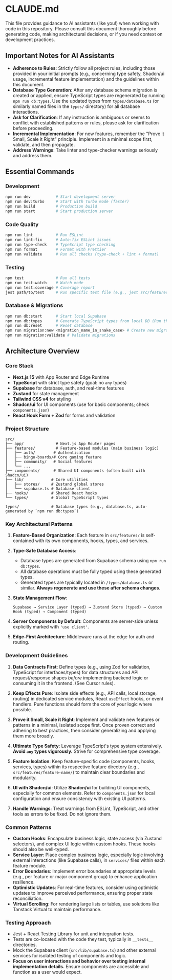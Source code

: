 # CLAUDE.md

This file provides guidance to AI assistants (like you!) when working with code in this repository. Please consult this document thoroughly before generating code, making architectural decisions, or if you need context on development practices.

## Important Notes for AI Assistants

- **Adherence to Rules**: Strictly follow all project rules, including those provided in your initial prompts (e.g., concerning type safety, Shadcn/ui usage, incremental feature implementation) and the guidelines within this document.
- **Database Type Generation**: After any database schema migration is created or applied, ensure TypeScript types are regenerated by running `npm run db:types`. Use the updated types from `types/database.ts` (or similarly named files in the `types/` directory) for all database interactions.
- **Ask for Clarification**: If any instruction is ambiguous or seems to conflict with established patterns or rules, please ask for clarification before proceeding.
- **Incremental Implementation**: For new features, remember the "Prove it Small, Scale it Right" principle. Implement in a minimal scope first, validate, and then propagate.
- **Address Warnings**: Take linter and type-checker warnings seriously and address them.

## Essential Commands

### Development

```bash
npm run dev           # Start development server
npm run dev:turbo     # Start with Turbo mode (faster)
npm run build         # Production build
npm run start         # Start production server
```

### Code Quality

```bash
npm run lint          # Run ESLint
npm run lint:fix      # Auto-fix ESLint issues
npm run type-check    # TypeScript type checking
npm run format        # Format with Prettier
npm run validate      # Run all checks (type-check + lint + format)
```

### Testing

```bash
npm test              # Run all tests
npm run test:watch    # Watch mode
npm run test:coverage # Coverage report
jest path/to/test     # Run specific test file (e.g., jest src/features/auth/__tests__/Login.test.ts)
```

### Database & Migrations

```bash
npm run db:start      # Start local Supabase
npm run db:types      # Generate TypeScript types from local DB (Run this after schema changes)
npm run db:reset      # Reset database
npm run migration:new <migration_name_in_snake_case> # Create new migration
npm run migration:validate # Validate migrations
```

## Architecture Overview

### Core Stack

- **Next.js 15** with App Router and Edge Runtime
- **TypeScript** with strict type safety (goal: no `any` types)
- **Supabase** for database, auth, and real-time features
- **Zustand** for state management
- **Tailwind CSS v4** for styling
- **Shadcn/ui** for UI components (use for basic components; check `components.json`)
- **React Hook Form + Zod** for forms and validation

### Project Structure

```
src/
├── app/              # Next.js App Router pages
├── features/         # Feature-based modules (main business logic)
│   ├── auth/        # Authentication
│   ├── bingo-boards/# Core gaming feature
│   ├── community/   # Social features
│   └── ...
├── components/      # Shared UI components (often built with Shadcn/ui)
├── lib/            # Core utilities
│   ├── stores/     # Zustand global stores
│   └── supabase.ts # Database client
├── hooks/          # Shared React hooks
└── types/          # Global TypeScript types

types/              # Database types (e.g., database.ts, auto-generated by `npm run db:types`)
```

### Key Architectural Patterns

1. **Feature-Based Organization**: Each feature in `src/features/` is self-contained with its own components, hooks, types, and services.

2. **Type-Safe Database Access**:

   - Database types are generated from Supabase schema using `npm run db:types`.
   - All database operations must be fully typed using these generated types.
   - Generated types are typically located in `/types/database.ts` or similar. **Always regenerate and use these after schema changes.**

3. **State Management Flow**:

   ```
   Supabase → Service Layer (typed) → Zustand Store (typed) → Custom Hook (typed) → Component (typed)
   ```

4. **Server Components by Default**: Components are server-side unless explicitly marked with `'use client'`.

5. **Edge-First Architecture**: Middleware runs at the edge for auth and routing.

### Development Guidelines

1. **Data Contracts First**: Define types (e.g., using Zod for validation, TypeScript for interfaces/types) for data structures and API request/response shapes _before_ implementing backend logic or consuming it in the frontend. (See Cursor rules).

2. **Keep Effects Pure**: Isolate side effects (e.g., API calls, local storage, routing) in dedicated service modules, React `useEffect` hooks, or event handlers. Pure functions should form the core of your logic where possible.

3. **Prove it Small, Scale it Right**: Implement and validate new features or patterns in a minimal, isolated scope first. Once proven correct and adhering to best practices, then consider generalizing and applying them more broadly.

4. **Ultimate Type Safety**: Leverage TypeScript's type system extensively. **Avoid `any` types vigorously.** Strive for comprehensive type coverage.

5. **Feature Isolation**: Keep feature-specific code (components, hooks, services, types) within its respective feature directory (e.g., `src/features/feature-name/`) to maintain clear boundaries and modularity.

6. **UI with Shadcn/ui**: Utilize **Shadcn/ui** for building UI components, especially for common elements. Refer to `components.json` for local configuration and ensure consistency with existing UI patterns.

7. **Handle Warnings**: Treat warnings from ESLint, TypeScript, and other tools as errors to be fixed. Do not ignore them.

### Common Patterns

- **Custom Hooks**: Encapsulate business logic, state access (via Zustand selectors), and complex UI logic within custom hooks. These hooks should also be well-typed.
- **Service Layer**: Place complex business logic, especially logic involving external interactions (like Supabase calls), in `services/` files within each feature module.
- **Error Boundaries**: Implement error boundaries at appropriate levels (e.g., per feature or major component group) to enhance application resilience.
- **Optimistic Updates**: For real-time features, consider using optimistic updates to improve perceived performance, ensuring proper state reconciliation.
- **Virtual Scrolling**: For rendering large lists or tables, use solutions like Tanstack Virtual to maintain performance.

### Testing Approach

- Jest + React Testing Library for unit and integration tests.
- Tests are co-located with the code they test, typically in `__tests__` directories.
- Mock the Supabase client (`src/lib/supabase.ts`) and other external services for isolated testing of components and logic.
- **Focus on user interactions and behavior over testing internal implementation details.** Ensure components are accessible and function as a user would expect.
